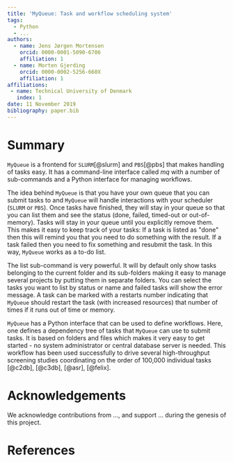 ```yaml
---
title: 'MyQueue: Task and workflow scheduling system'
tags:
  - Python
  - ...
authors:
  - name: Jens Jørgen Mortensen
    orcid: 0000-0001-5090-6706
    affiliation: 1
  - name: Morten Gjerding
    orcid: 0000-0002-5256-660X
    affiliation: 1
affiliations:
 - name: Technical University of Denmark
   index: 1
date: 11 November 2019
bibliography: paper.bib
---
```


# Summary

`MyQueue` is a frontend for `SLURM`[@slurm] and `PBS`[@pbs] that makes
handling of tasks easy. It has a command-line interface called *mq* with a
number of sub-commands and a Python interface for managing workflows.

The idea behind `MyQueue` is that you have your own queue that you can
submit tasks to and `MyQueue` will handle interactions with your
scheduler (`SLURM` or `PBS`).  Once tasks have finished, they will stay
in your queue so that you can list them and see the status (done, failed,
timed-out or out-of-memory). Tasks will stay in your queue until you
explicitly remove them.  This makes it easy to keep track of your tasks:
If a task is listed as "done" then this will remind you that you need to do
something with the result.  If a task failed then you need to fix something
and resubmit the task.  In this way, `MyQueue` works as a to-do list.

The list sub-command is very powerful.  It will by default only show tasks
belonging to the current folder and its sub-folders making it easy to manage
several projects by putting them in separate folders.  You can select the
tasks you want to list by status or name and failed tasks will show the error
message.  A task can be marked with a restarts number indicating that
`MyQueue` should restart the task (with increased resources) that number of
times if it runs out of time or memory.

`MyQueue` has a Python interface that can be used to define workflows.
Here, one defines a dependency tree of tasks that `MyQueue` can use to
submit tasks. It is based on folders and files which makes it very easy to
get started - no system administrator or central database server is needed.
This workflow has been used successfully to drive several high-throughput
screening studies coordinating on the order of 100,000 individual tasks
[@c2db], [@c3db], [@asr], [@felix].

# Acknowledgements

We acknowledge contributions from ..., and support ... during the genesis of
this project.

# References

